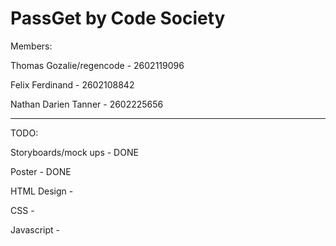 # PassGet by Code Society 
Members:

Thomas Gozalie/regencode - 2602119096

Felix Ferdinand - 2602108842

Nathan Darien Tanner - 2602225656

-------------------------------------------------------------------------


TODO:

 Storyboards/mock ups - DONE
 
 Poster - DONE
 
 HTML Design -
 
 CSS -
 
 Javascript -
